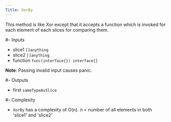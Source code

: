 ```yaml
---
Title: XorBy
---
```


This method is like Xor except that it accepts a function which is
invoked for each element of each slices for comparing them.

#- Inputs
- slice1 `[]anything`
- slice2 `[]anything`
- function `func(interface{}) interface{}`

**Note**: Passing invalid input causes panic.

#- Outputs
- first `sameTypeAsSlice`

#- Complexity
- `XorBy` has a complexity of O(n).
n = number of all elements in both 'slice1' and 'slice2'